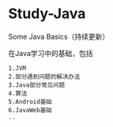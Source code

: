 # Study-Java
Some Java Basics（持续更新）

在Java学习中的基础，包括
    
    1.JVM
    2.部分遇到问题的解决办法
    3.Java部分常见问题
    4.算法
    5.Android基础
    6.JavaWeb基础
    ..
